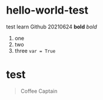 # hello-world-test
test
learn Github
20210624
**bold**
*bold*
1. one
2. two
3. three
`var = True`
# test
> Coffee
> Captain
